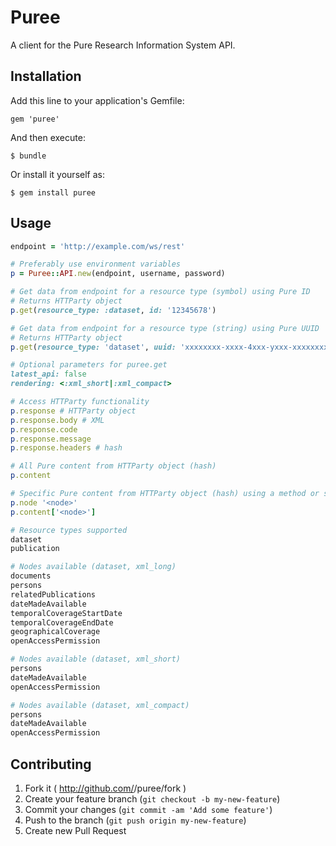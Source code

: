 # Puree

A client for the Pure Research Information System API.

## Installation

Add this line to your application's Gemfile:

    gem 'puree'

And then execute:

    $ bundle

Or install it yourself as:

    $ gem install puree

## Usage

```ruby
endpoint = 'http://example.com/ws/rest'

# Preferably use environment variables
p = Puree::API.new(endpoint, username, password)

# Get data from endpoint for a resource type (symbol) using Pure ID
# Returns HTTParty object
p.get(resource_type: :dataset, id: '12345678')

# Get data from endpoint for a resource type (string) using Pure UUID
# Returns HTTParty object
p.get(resource_type: 'dataset', uuid: 'xxxxxxxx-xxxx-4xxx-yxxx-xxxxxxxxxxxx')

# Optional parameters for puree.get
latest_api: false
rendering: <:xml_short|:xml_compact>

# Access HTTParty functionality
p.response # HTTParty object
p.response.body # XML
p.response.code
p.response.message
p.response.headers # hash

# All Pure content from HTTParty object (hash)
p.content

# Specific Pure content from HTTParty object (hash) using a method or simply via hash
p.node '<node>'
p.content['<node>']

# Resource types supported
dataset
publication

# Nodes available (dataset, xml_long)
documents
persons
relatedPublications
dateMadeAvailable
temporalCoverageStartDate
temporalCoverageEndDate
geographicalCoverage
openAccessPermission

# Nodes available (dataset, xml_short)
persons
dateMadeAvailable
openAccessPermission

# Nodes available (dataset, xml_compact)
persons
dateMadeAvailable
openAccessPermission
```

## Contributing

1. Fork it ( http://github.com/<my-github-username>/puree/fork )
2. Create your feature branch (`git checkout -b my-new-feature`)
3. Commit your changes (`git commit -am 'Add some feature'`)
4. Push to the branch (`git push origin my-new-feature`)
5. Create new Pull Request
